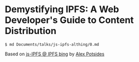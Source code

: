 # Demystifying IPFS: A Web Developer's Guide to Content Distribution


```console
$ md Documents/talks/js-ipfs-althing/0.md
```

Based on [js-IPFS @ IPFS þing](https://github.com/achingbrain/ipfs-althing-talk/) by [Alex Potsides](https://github.com/achingbrain)
